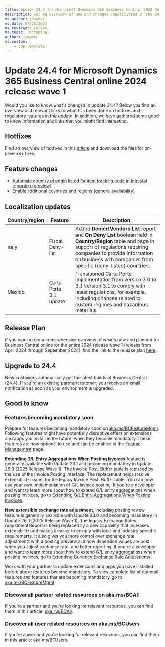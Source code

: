 ```yaml
---
title: Update 24.4 for Microsoft Dynamics 365 Business Central 2024 Release Wave 1
description: Get an overview of new and changed capabilities in the 24.4 update of Business Central online, which is part of 2024 release wave 1.
ms.author: jswymer
ms.date: 07/26/2024
ms.reviewer: solsen
ms.topic: conceptual
author: jswymer
ms.custom: 
    - bap-template
---
```


# Update 24.4 for Microsoft Dynamics 365 Business Central online 2024 release wave 1

Would you like to know what's changed in update 24.4? Below you find an overview and relevant links to what has been done on hotfixes and regulatory features in this update. In addition, we have gathered some good to know information and links that you might find interesting.

## Hotfixes

Find an overview of hotfixes in this [article](https://support.microsoft.com/help/5042530) and download the files for on-premises [here](https://aka.ms/BCDownload).

## Feature changes

- [Automate country of origin listed for item tracking code in Intrastat reporting (preview)](/dynamics365/release-plan/2024wave1/smb/dynamics365-business-central/automate-country-origin-listed-item-tracking-code-intrastat-reporting)
- [Enable additional countries and regions (general availability)](/dynamics365/release-plan/2024wave1/smb/dynamics365-business-central/enable-additional-countries-regions)

## Localization updates

|Country/region|Feature|Description|
|-|-|-|
|Italy|Fiscal Deny-list|Added **Denied Vendors List** report and **On Deny List** boolean field in **Country/Region** table and page in support of regulations requiring companies to provide information on business with companies from specific (deny-listed) countries.|
|Mexico|Carta Porte 3.1 update|Transitioned Carta Porte implementation from version 3.0 to 3.1 version 3.1 to comply with latest regulations, for example, including changes related to custom regimes and hazardous materials.|

## Release Plan

If you want to get a comprehensive overview of what's new and planned for Business Central online for the entire 2024 release wave 1 (release from April 2024 through September 2024), find the link to the release plan [here](/dynamics365/release-plan/2024wave1/smb/dynamics365-business-central/)<!--(https://aka.ms/BCReleasePlan)-->.

## Upgrade to 24.4

New customers automatically get the latest builds of Business Central (24.4). If you're an existing partner/customer, you receive an email notification as soon as your environment is upgraded.

## Good to know

<!-- ### Recent service features

The following Business Central online service features were rolled out during July 2024:-->

<!--### Upcoming Business Central Office Hours Calls

Join the Office Hour Call Thursday June 13 to about Business Central integration with Power Platform and Dataverse. 

Register and stay tuned for upcoming calls: [aka.ms/BCOfficeHours](https://aka.ms/BCOfficeHours). 
Watch on-demand recordings: [aka.ms/BCOfficeHoursRecordings](https://aka.ms/BCOfficeHoursRecordings).-->

### Features becoming mandatory soon

Prepare for features becoming mandatory soon on [aka.ms/BCFeatureMgmt](https://aka.ms/BCFeatureMgmt).
Following features might have potentially disruptive effect on extensions and apps you install in the future, when they become mandatory. These features are now optional to use and can be enabled in the [Feature Management](https://dynamics.microsoft.com/en-us/business-central/signin/?ru=https%3A%2F%2Fbusinesscentral.dynamics.com%2F%3Fpage%3D2610%26noSignUpCheck%3D1) page. 

**Extending G/L Entry Aggregations When Posting Invoices** feature is generally available with Update 23.1 and becoming mandatory in Update 26.0 (2025 Release Wave 1). The Invoice Post. Buffer table is replaced by the use of the Invoice Posting interface. The replacement helps resolve extensibility issues for the legacy Invoice Post. Buffer table. You can now use your own implementation of G/L invoice posting. If you're a developer and want to learn more about how to extend G/L entry aggregations when posting invoices, go to [Extending G/L Entry Aggregations When Posting Invoices](/dynamics365/business-central/dev-itpro/developer/devenv-invoice-posting-example).

**New extensible exchange rate adjustment**, including posting review feature is generally available with Update 23.0 and becoming mandatory in Update 26.0 (2025 Release Wave 1). The legacy Exchange Rates Adjustment Report is being replaced by a new capability that increases extensibility and makes it easier to comply with local and industry-specific requirements. It also gives you more control over exchange rate adjustments with a posting preview and how dimension values are post when you adjust exchange rate, and better reporting. 
If you're a developer and want to learn more about how to extend G/L entry aggregations when posting invoices, go to [Extending Currency Exchange Rate Adjustments](/dynamics365/business-central/dev-itpro/developer/devenv-extend-exchange-rates).

Work with your partner to update extensions and apps you have installed before above features become mandatory. To view complete list of optional features and features that are becoming mandatory, go to [aka.ms/BCFeatureMgmt](https://aka.ms/BCFeatureMgmt).

### Discover all partner related resources on aka.ms/BCAll

If you’re a partner and you’re looking for relevant resources, you can find them in this article: [aka.ms/BCAll](https://aka.ms/BCAll).

### Discover all user related resources on aka.ms/BCUsers

If you’re a user and you’re looking for relevant resources, you can find them in this article: [aka.ms/BCUsers](https://aka.ms/BCUsers).  
